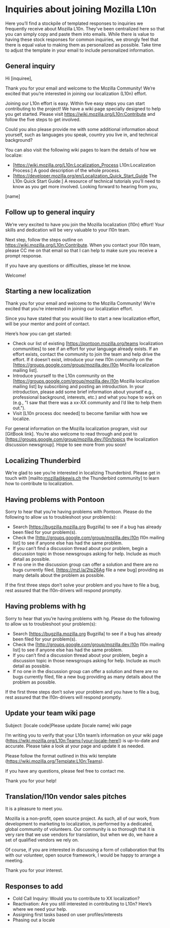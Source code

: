 # Inquiries about joining Mozilla L10n

Here you’ll find a stockpile of templated responses to inquiries we frequently receive about Mozilla L10n. They’ve been centralized here so that you can simply copy and paste them into emails. While there is value to having these stock responses for common inquiries, we strongly feel that there is equal value to making them as personalized as possible. Take time to adjust the template in your email to include personalized information.

## General inquiry

Hi [inquiree],

Thank you for your email and welcome to the Mozilla Community! We’re excited that you’re interested in joining our localization (L10n) effort.

Joining our L10n effort is easy. Within five easy steps you can start contributing to the project! We have a wiki page specially designed to help you get started. Please visit https://wiki.mozilla.org/L10n:Contribute and follow the five steps to get involved.

Could you also please provide me with some additional information about yourself, such as languages you speak, country you live in, and technical background?

You can also visit the following wiki pages to learn the details of how we localize:
* [https://wiki.mozilla.org/L10n:Localization_Process L10n:Localization Process:] A good description of the whole process.
* [https://developer.mozilla.org/en/Localization_Quick_Start_Guide The L10n Quick Start Guide:] A resource of technical tutorials you’ll need to know as you get more involved.
Looking forward to hearing from you,

[name]

## Follow up to general inquiry

We’re very excited to have you join the Mozilla localization (l10n) effort! Your skills and dedication will be very valuable to your l10n team.

Next step, follow the steps outline on https://wiki.mozilla.org/L10n:Contribute. When you contact your l10n team, please CC me on that email so that I can help to make sure you receive a prompt response.

If you have any questions or difficulties, please let me know.

Welcome!

## Starting a new localization

Thank you for your email and welcome to the Mozilla Community! We’re excited that you’re interested in joining our localization effort.

Since you have stated that you would like to start a new localization effort, will be your mentor and point of contact.

Here’s how you can get started:

* Check our list of existing [https://pontoon.mozilla.org/teams localization communities] to see if an effort for your language already exists. If an effort exists, contact the community to join the team and help drive the effort. If it doesn’t exist, introduce your new l10n community on the [https://groups.google.com/group/mozilla.dev.l10n Mozilla localization mailing list].
* Introduce yourself to the L10n community on the [https://groups.google.com/group/mozilla.dev.l10n Mozilla localization mailing list] by subscribing and posting an introduction. In your introduction, please add some brief information about yourself e.g., professional background, interests, etc.) and what you hope to work on (e.g., "I saw that there was a xx-XX community and I’d like to help them out.").
* Visit [L10n process doc needed] to become familiar with how we localize.

For general information on the Mozilla localization program, visit our [GitBook link]. You’re also welcome to read through and post to  [https://groups.google.com/group/mozilla.dev.l10n/topics the localization discussion newsgroup].
Hope to see more from you soon!

## Localizing Thunderbird

We’re glad to see you’re interested in localizing Thunderbird. Please get in touch with [mailto:mozilla@kewis.ch the Thunderbird community] to learn how to contribute to localization.

## Having problems with Pontoon

Sorry to hear that you’re having problems with Pontoon. Please do the following to allow us to troubleshoot your problem(s):

* Search [https://bugzilla.mozilla.org Bugzilla] to see if a bug has already been filed for your problem(s).
* Check the [http://groups.google.com/group/mozilla.dev.l10n l10n mailing list] to see if anyone else has had the same problem.
* If you can’t find a discussion thread about your problem, begin a discussion topic in those newsgroups asking for help. Include as much detail as possible.
* If no one in the discussion group can offer a solution and there are no bugs currently filed, [https://mzl.la/2tp26Ag file a new bug] providing as many details about the problem as possible.

If the first three steps don’t solve your problem and you have to file a bug, rest assured that the l10n-drivers will respond promptly.

## Having problems with hg

Sorry to hear that you’re having problems with hg. Please do the following to allow us to troubleshoot your problem(s):

* Search [https://bugzilla.mozilla.org Bugzilla] to see if a bug has already been filed for your problem(s).
* Check the [http://groups.google.com/group/mozilla.dev.l10n l10n mailing list] to see if anyone else has had the same problem.
* If you can’t find a discussion thread about your problem, begin a discussion topic in those newsgroups asking for help. Include as much detail as possible.
* If no one in the discussion group can offer a solution and there are no bugs currently filed, file a new bug providing as many details about the  problem as possible.

If the first three steps don’t solve your problem and you have to file a bug, rest assured that the l10n-drivers will respond promptly.

## Update your team wiki page

Subject: [locale code]Please update [locale name] wiki page

I’m writing you to verify that your L10n team’s information on your wiki page (https://wiki.mozilla.org/L10n:Teams:[your-locale-here]) is up-to-date and accurate. Please take a look at your page and update it as needed.

Please follow the format outlined in this wiki template (https://wiki.mozilla.org/Template:L10n:Teams).

If you have any questions, please feel free to contact me.

Thank you for your help!

## Translation/l10n vendor sales pitches

It is a pleasure to meet you.

Mozilla is a non-profit, open source project. As such, all of our work, from development to marketing to localization, is performed by a dedicated, global community of volunteers. Our community is so thorough that it is very rare that we use vendors for translation, but when we do, we have a set of qualified vendors we rely on.

Of course, if you are interested in discussing a form of collaboration that fits with our volunteer, open source framework, I would be happy to arrange a meeting.

Thank you for your interest.

## Responses to add

* Cold Call Inquiry: Would you to contribute to XX localization?
* Reactivation: Are you still interested in contributing to L10n? Here’s where we need your help.
* Assigning first tasks based on user profiles/interests
* Phasing out a locale
